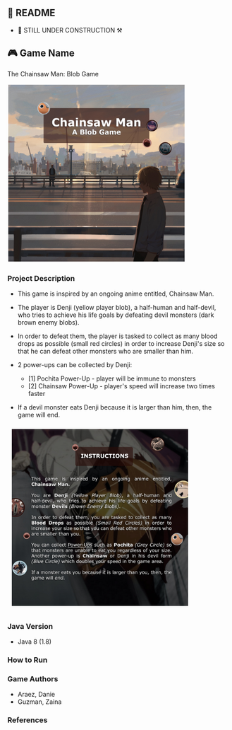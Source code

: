 ## 📖 README

- 🔨 STILL UNDER CONSTRUCTION ⚒️

## 🎮 Game Name

The Chainsaw Man: Blob Game

<img style="margin: 2px;" src="src/images/SplashBG.jpg" alt="Screenshot of Game Mechanics." width="400"/>

### Project Description

- This game is inspired by an ongoing anime entitled, Chainsaw Man.

- The player is Denji (yellow player blob), a half-human and half-devil, who tries to achieve his life goals by defeating devil monsters (dark brown enemy blobs).

- In order to defeat them, the player is tasked to collect as many blood drops as possible (small red circles) in order to increase Denji's size so that he can defeat other monsters who are smaller than him.

- 2 power-ups can be collected by Denji:

  - [1] Pochita Power-Up - player will be immune to monsters
  - [2] Chainsaw Power-Up - player's speed will increase two times faster

- If a devil monster eats Denji because it is larger than him, then, the game will end.

<img style="margin: 10px;" src="src/images/InstructBG.jpg" alt="Screenshot of Game Mechanics." width="400"/>

### Java Version

- Java 8 (1.8)

### How to Run

### Game Authors

- Araez, Danie
- Guzman, Zaina

### References
